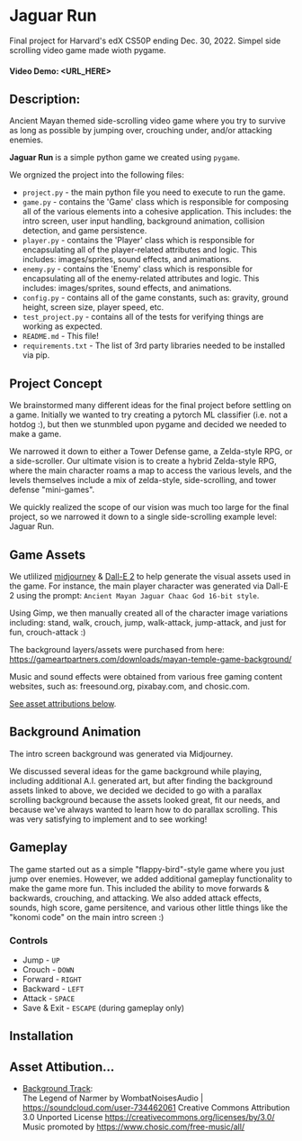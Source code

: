 # Jaguar Run 
Final project for Harvard's edX CS50P ending Dec. 30, 2022. Simpel side scrolling video game made wioth pygame. 

#### Video Demo: <URL_HERE>

## Description:
Ancient Mayan themed side-scrolling video game where you try to survive as long as possible by jumping over, crouching under, and/or attacking enemies.

<b>Jaguar Run</b> is a simple python game we created using ```pygame```. 

We orgnized the project into the following files:
- ```project.py``` - the main python file you need to execute to run the game.
- ```game.py``` - contains the 'Game' class which is responsible for composing all of the various elements into a cohesive application. This includes: the intro screen, user input handling, background animation, collision detection, and game persistence.
- ```player.py``` - contains the 'Player' class which is responsible for encapsulating all of the player-related attributes and logic. This includes: images/sprites, sound effects, and animations.
- ```enemy.py``` - contains the 'Enemy' class which is responsible for encapsulating all of the enemy-related attributes and logic. This includes: images/sprites, sound effects, and animations. 
- ```config.py``` - contains all of the game constants, such as: gravity, ground height, screen size, player speed, etc.
- ```test_project.py``` - contains all of the tests for verifying things are working as expected.
- ```README.md``` - This file!
- ```requirements.txt``` - The list of 3rd party libraries needed to be installed via pip.

## Project Concept ##
We brainstormed many different ideas for the final project before settling on a game. Initially we wanted to try creating a pytorch ML classifier (i.e. not a hotdog :), but then we stunmbled upon pygame and decided we needed to make a game.

We narrowed it down to either a Tower Defense game, a Zelda-style RPG, or a side-scroller. Our ultimate vision is to create a hybrid Zelda-style RPG, where the main character roams a map to access the various levels, and the levels themselves include a mix of zelda-style, side-scrolling, and tower defense "mini-games".

We quickly realized the scope of our vision was much too large for the final project, so we narrowed it down to a single side-scrolling example level: Jaguar Run.

## Game Assets ##
We utlilized [midjourney](https://www.midjourney.com/home/) & [Dall-E 2](https://openai.com/dall-e-2/) to help generate the visual assets used in the game. For instance, the main player character was generated via Dall-E 2 using the prompt: ```Ancient Mayan Jaguar Chaac God 16-bit style```. 

Using Gimp, we then manually created all of the character image variations including: stand, walk, crouch, jump, walk-attack, jump-attack, and just for fun, crouch-attack :)

The background layers/assets were purchased from here:<br> https://gameartpartners.com/downloads/mayan-temple-game-background/

Music and sound effects were obtained from various free gaming content websites, such as: freesound.org, pixabay.com, and chosic.com.

[See asset attributions below](#ca).

## Background Animation ##
The intro screen background was generated via Midjourney.

We discussed several ideas for the game background while playing, including additional A.I. generated art, but after finding the background assets linked to above, we decided we decided to go with a parallax scrolling background because the assets looked great, fit our needs, and because we've always wanted to learn how to do parallax scrolling. This was very satisfying to implement and to see working!

## Gameplay ##
The game started out as a simple "flappy-bird"-style game where you just jump over enemies. However, we added additional gameplay functionality to make the game more fun. This included the ability to move forwards & backwards, crouching, and attacking. We also added attack effects, sounds, high score, game persitence, and various other little things like the "konomi code" on the main intro screen :)

### Controls ###
- Jump - ```UP```
- Crouch - ```DOWN```
- Forward - ```RIGHT```
- Backward - ```LEFT```
- Attack - ```SPACE```
- Save & Exit - ```ESCAPE``` (during gameplay only)

## Installation ##

## Asset Attibution...
<a name="ca"></a>
- [Background Track](audio/legend-of-narmer.mp3):  
The Legend of Narmer by WombatNoisesAudio | https://soundcloud.com/user-734462061
Creative Commons Attribution 3.0 Unported License
https://creativecommons.org/licenses/by/3.0/
Music promoted by https://www.chosic.com/free-music/all/
